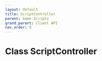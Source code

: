 ```yaml
---
layout: default
title: ScriptController
parent: Game.Scripts
grand_parent: Client API
nav_order: 8
---
```


<!-- 하단에 독스 내용 작성 -->

# Class ScriptController

